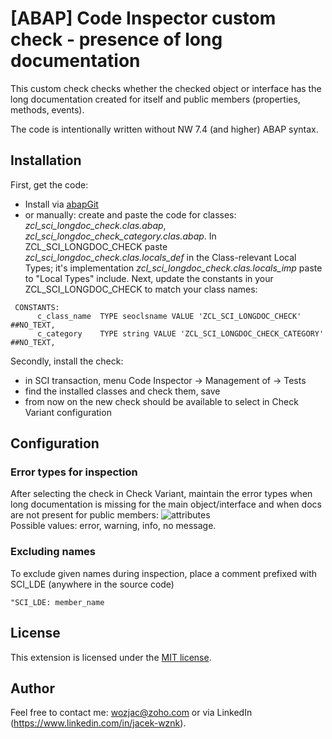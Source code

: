 # [ABAP] Code Inspector custom check - presence of long documentation
This custom check checks whether the checked object or interface has the long documentation created for itself and public members (properties, methods, events).

The code is intentionally written without NW 7.4 (and higher) ABAP syntax. 

## Installation
First, get the code:  
- Install via [abapGit](https://github.com/larshp/abapGit)  
- or manually: create and paste the code for classes: *zcl_sci_longdoc_check.clas.abap*, *zcl_sci_longdoc_check_category.clas.abap*. In ZCL_SCI_LONGDOC_CHECK paste *zcl_sci_longdoc_check.clas.locals_def* in the  Class-relevant Local Types; it's implementation *zcl_sci_longdoc_check.clas.locals_imp* paste to "Local Types" include. Next, update the constants in your ZCL_SCI_LONGDOC_CHECK to match your class names:      
```ABAP
 CONSTANTS:
      c_class_name  TYPE seoclsname VALUE 'ZCL_SCI_LONGDOC_CHECK' ##NO_TEXT,
      c_category    TYPE string VALUE 'ZCL_SCI_LONGDOC_CHECK_CATEGORY' ##NO_TEXT,
```
  
Secondly, install the check:
- in SCI transaction, menu Code Inspector -> Management of -> Tests
- find the installed classes and check them, save
- from now on the new check should be available to select in Check Variant configuration

## Configuration
### Error types for inspection
After selecting the check in Check Variant, maintain the error types when long documentation is missing for the main object/interface and when docs are not present for public members:
![attributes](https://www.mediafire.com/convkey/6f0e/5t0i011y0348ixb6g.jpg)  
Possible values: error, warning, info, no message.

### Excluding names
To exclude given names during inspection, place a comment prefixed with SCI_LDE (anywhere in the source code) 
```ABAP
"SCI_LDE: member_name
```

## License
This extension is licensed under the [MIT license](http://opensource.org/licenses/MIT).

## Author
Feel free to contact me: wozjac@zoho.com or via LinkedIn (https://www.linkedin.com/in/jacek-wznk).

